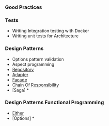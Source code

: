 ### Good Practices

### Tests
- Writing Integration testing with Docker
- Writing unit tests for Architecture

### Design Patterns
- Options pattern validation
- Aspect programming
- [Repository](/Repository/RepositoryPattern.md)
- [Adapter](/Adapter/AdapterPattern.md)
- [Facade](/Facade/FacadePattern.md)
- [Chain Of Responsibility](/Chain.Of.Responsibility/ChainOfResponsibilityPattern.md)
- [Saga] *
### Design Patterns Functional Programming
- [Either](/Functional.Programming/README.Either.md)
- [Options] *